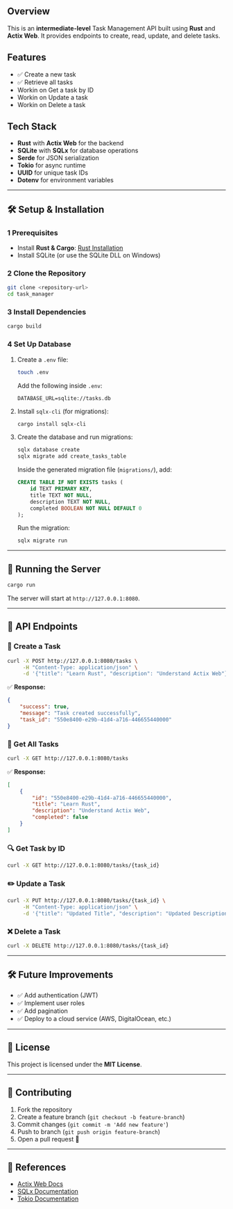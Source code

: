 ## Overview
This is an **intermediate-level** Task Management API built using **Rust** and **Actix Web**. It provides endpoints to create, read, update, and delete tasks.

## Features
- ✅ Create a new task
- ✅ Retrieve all tasks
- Workin on Get a task by ID
- Workin on Update a task
- Workin on Delete a task

## Tech Stack
- **Rust** with **Actix Web** for the backend
- **SQLite** with **SQLx** for database operations
- **Serde** for JSON serialization
- **Tokio** for async runtime
- **UUID** for unique task IDs
- **Dotenv** for environment variables

---

## 🛠️ Setup & Installation

### 1 Prerequisites
- Install **Rust & Cargo**: [Rust Installation](https://www.rust-lang.org/tools/install)
- Install SQLite (or use the SQLite DLL on Windows)

### 2  Clone the Repository
```sh
git clone <repository-url>
cd task_manager
```

### 3 Install Dependencies
```sh
cargo build
```

### 4 Set Up Database
1. Create a `.env` file:
   ```sh
   touch .env
   ```
   Add the following inside `.env`:
   ```
   DATABASE_URL=sqlite://tasks.db
   ```

2. Install `sqlx-cli` (for migrations):
   ```sh
   cargo install sqlx-cli
   ```

3. Create the database and run migrations:
   ```sh
   sqlx database create
   sqlx migrate add create_tasks_table
   ```
   Inside the generated migration file (`migrations/`), add:
   ```sql
   CREATE TABLE IF NOT EXISTS tasks (
       id TEXT PRIMARY KEY,
       title TEXT NOT NULL,
       description TEXT NOT NULL,
       completed BOOLEAN NOT NULL DEFAULT 0
   );
   ```
   Run the migration:
   ```sh
   sqlx migrate run
   ```

---

## 🚀 Running the Server
```sh
cargo run
```
The server will start at `http://127.0.0.1:8080`.

---

## 📌 API Endpoints

### 📝 Create a Task
```sh
curl -X POST http://127.0.0.1:8080/tasks \
     -H "Content-Type: application/json" \
     -d '{"title": "Learn Rust", "description": "Understand Actix Web"}'
```
✅ **Response:**
```json
{
    "success": true,
    "message": "Task created successfully",
    "task_id": "550e8400-e29b-41d4-a716-446655440000"
}
```

### 📜 Get All Tasks
```sh
curl -X GET http://127.0.0.1:8080/tasks
```
✅ **Response:**
```json
[
    {
        "id": "550e8400-e29b-41d4-a716-446655440000",
        "title": "Learn Rust",
        "description": "Understand Actix Web",
        "completed": false
    }
]
```

### 🔍 Get Task by ID
```sh
curl -X GET http://127.0.0.1:8080/tasks/{task_id}
```

### ✏️ Update a Task
```sh
curl -X PUT http://127.0.0.1:8080/tasks/{task_id} \
     -H "Content-Type: application/json" \
     -d '{"title": "Updated Title", "description": "Updated Description", "completed": true}'
```

### ❌ Delete a Task
```sh
curl -X DELETE http://127.0.0.1:8080/tasks/{task_id}
```

---

## 🛠️ Future Improvements
- ✅ Add authentication (JWT)
- ✅ Implement user roles
- ✅ Add pagination
- ✅ Deploy to a cloud service (AWS, DigitalOcean, etc.)

---

## 📜 License
This project is licensed under the **MIT License**.

---

## 🤝 Contributing
1. Fork the repository
2. Create a feature branch (`git checkout -b feature-branch`)
3. Commit changes (`git commit -m 'Add new feature'`)
4. Push to branch (`git push origin feature-branch`)
5. Open a pull request 🚀

---

## 🔗 References
- [Actix Web Docs](https://actix.rs/)
- [SQLx Documentation](https://docs.rs/sqlx/latest/sqlx/)
- [Tokio Documentation](https://tokio.rs/)
